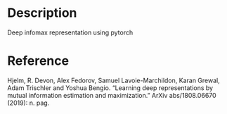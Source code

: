 # Description

Deep infomax representation using pytorch



# Reference

Hjelm, R. Devon, Alex Fedorov, Samuel Lavoie-Marchildon, Karan Grewal, Adam Trischler and Yoshua Bengio. “Learning deep representations by mutual information estimation and maximization.” ArXiv abs/1808.06670 (2019): n. pag.